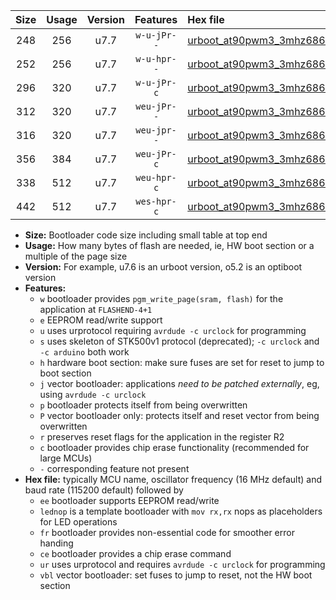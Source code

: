 |Size|Usage|Version|Features|Hex file|
|:-:|:-:|:-:|:-:|:--|
|248|256|u7.7|`w-u-jPr--`|[urboot_at90pwm3_3mhz6864_9600bps_lednop_ur_vbl.hex](https://raw.githubusercontent.com/stefanrueger/urboot.hex/main/mcus/at90pwm3/fcpu_3mhz6864/9600_bps/urboot_at90pwm3_3mhz6864_9600bps_lednop_ur_vbl.hex)|
|252|256|u7.7|`w-u-hpr--`|[urboot_at90pwm3_3mhz6864_9600bps_lednop_fr_ur.hex](https://raw.githubusercontent.com/stefanrueger/urboot.hex/main/mcus/at90pwm3/fcpu_3mhz6864/9600_bps/urboot_at90pwm3_3mhz6864_9600bps_lednop_fr_ur.hex)|
|296|320|u7.7|`w-u-jPr-c`|[urboot_at90pwm3_3mhz6864_9600bps_lednop_fr_ce_ur_vbl.hex](https://raw.githubusercontent.com/stefanrueger/urboot.hex/main/mcus/at90pwm3/fcpu_3mhz6864/9600_bps/urboot_at90pwm3_3mhz6864_9600bps_lednop_fr_ce_ur_vbl.hex)|
|312|320|u7.7|`weu-jPr--`|[urboot_at90pwm3_3mhz6864_9600bps_ee_lednop_ur_vbl.hex](https://raw.githubusercontent.com/stefanrueger/urboot.hex/main/mcus/at90pwm3/fcpu_3mhz6864/9600_bps/urboot_at90pwm3_3mhz6864_9600bps_ee_lednop_ur_vbl.hex)|
|316|320|u7.7|`weu-jpr--`|[urboot_at90pwm3_3mhz6864_9600bps_ee_lednop_fr_ur_vbl.hex](https://raw.githubusercontent.com/stefanrueger/urboot.hex/main/mcus/at90pwm3/fcpu_3mhz6864/9600_bps/urboot_at90pwm3_3mhz6864_9600bps_ee_lednop_fr_ur_vbl.hex)|
|356|384|u7.7|`weu-jPr-c`|[urboot_at90pwm3_3mhz6864_9600bps_ee_lednop_fr_ce_ur_vbl.hex](https://raw.githubusercontent.com/stefanrueger/urboot.hex/main/mcus/at90pwm3/fcpu_3mhz6864/9600_bps/urboot_at90pwm3_3mhz6864_9600bps_ee_lednop_fr_ce_ur_vbl.hex)|
|338|512|u7.7|`weu-hpr-c`|[urboot_at90pwm3_3mhz6864_9600bps_ee_lednop_fr_ce_ur.hex](https://raw.githubusercontent.com/stefanrueger/urboot.hex/main/mcus/at90pwm3/fcpu_3mhz6864/9600_bps/urboot_at90pwm3_3mhz6864_9600bps_ee_lednop_fr_ce_ur.hex)|
|442|512|u7.7|`wes-hpr-c`|[urboot_at90pwm3_3mhz6864_9600bps_ee_lednop_fr_ce.hex](https://raw.githubusercontent.com/stefanrueger/urboot.hex/main/mcus/at90pwm3/fcpu_3mhz6864/9600_bps/urboot_at90pwm3_3mhz6864_9600bps_ee_lednop_fr_ce.hex)|

- **Size:** Bootloader code size including small table at top end
- **Usage:** How many bytes of flash are needed, ie, HW boot section or a multiple of the page size
- **Version:** For example, u7.6 is an urboot version, o5.2 is an optiboot version
- **Features:**
  + `w` bootloader provides `pgm_write_page(sram, flash)` for the application at `FLASHEND-4+1`
  + `e` EEPROM read/write support
  + `u` uses urprotocol requiring `avrdude -c urclock` for programming
  + `s` uses skeleton of STK500v1 protocol (deprecated); `-c urclock` and `-c arduino` both work
  + `h` hardware boot section: make sure fuses are set for reset to jump to boot section
  + `j` vector bootloader: applications *need to be patched externally*, eg, using `avrdude -c urclock`
  + `p` bootloader protects itself from being overwritten
  + `P` vector bootloader only: protects itself and reset vector from being overwritten
  + `r` preserves reset flags for the application in the register R2
  + `c` bootloader provides chip erase functionality (recommended for large MCUs)
  + `-` corresponding feature not present
- **Hex file:** typically MCU name, oscillator frequency (16 MHz default) and baud rate (115200 default) followed by
  + `ee` bootloader supports EEPROM read/write
  + `lednop` is a template bootloader with `mov rx,rx` nops as placeholders for LED operations
  + `fr` bootloader provides non-essential code for smoother error handing
  + `ce` bootloader provides a chip erase command
  + `ur` uses urprotocol and requires `avrdude -c urclock` for programming
  + `vbl` vector bootloader: set fuses to jump to reset, not the HW boot section
